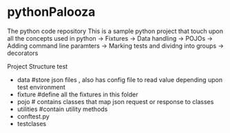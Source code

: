 
# pythonPalooza
The python code repository 
This is a sample python project that touch upon all the concepts used in python
-> Fixtures
-> Data handling
-> POJOs
-> Adding command line paramters
-> Marking tests and dividng into groups
-> decorators

Project Structure
 test
   - data #store json files , also has config file to read value depending upon test environment
   - fixture #define all the fixtures in this folder
   - pojo # contains classes that map json request or response to classes
   - utilities #contain utility methods
   - conftest.py
   - testclases
    
